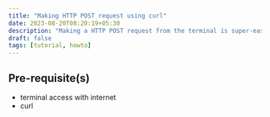 ```yaml
---
title: "Making HTTP POST request using curl"
date: 2023-08-20T08:20:19+05:30
description: "Making a HTTP POST request from the terminal is super-easy using curl, read further to learn how!"
draft: false
tags: [tutorial, howto]
---
```


## Pre-requisite(s)
* terminal access with internet
* curl

